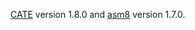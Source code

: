 [CATE](https://github.com/inufuto/Cate) version 1.8.0 and [asm8](https://github.com/inufuto/asm8) version 1.7.0.